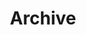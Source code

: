 ---
layout: page
title: Archive
permalink: /archive/
include: "snippets/news.html"
sharing: false
published: true
---